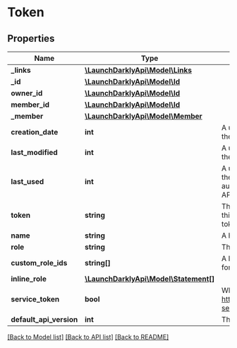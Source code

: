 # Token

## Properties
Name | Type | Description | Notes
------------ | ------------- | ------------- | -------------
**_links** | [**\LaunchDarklyApi\Model\Links**](Links.md) |  | [optional] 
**_id** | [**\LaunchDarklyApi\Model\Id**](Id.md) |  | [optional] 
**owner_id** | [**\LaunchDarklyApi\Model\Id**](Id.md) |  | [optional] 
**member_id** | [**\LaunchDarklyApi\Model\Id**](Id.md) |  | [optional] 
**_member** | [**\LaunchDarklyApi\Model\Member**](Member.md) |  | [optional] 
**creation_date** | **int** | A unix epoch time in milliseconds specifying the creation time of this access token. | [optional] 
**last_modified** | **int** | A unix epoch time in milliseconds specifying the last time this access token was modified. | [optional] 
**last_used** | **int** | A unix epoch time in milliseconds specifying the last time this access token was used to authorize access to the LaunchDarkly REST API. | [optional] 
**token** | **string** | The last 4 digits of the unique secret key for this access token. If creating or resetting the token, this will be the full token secret. | [optional] 
**name** | **string** | A human-friendly name for the access token | [optional] 
**role** | **string** | The name of a built-in role for the token | [optional] 
**custom_role_ids** | **string[]** | A list of custom role IDs to use as access limits for the access token | [optional] 
**inline_role** | [**\LaunchDarklyApi\Model\Statement[]**](Statement.md) |  | [optional] 
**service_token** | **bool** | Whether the token will be a service token https://docs.launchdarkly.com/home/account-security/api-access-tokens#service-tokens | [optional] 
**default_api_version** | **int** | The default API version for this token | [optional] 

[[Back to Model list]](../README.md#documentation-for-models) [[Back to API list]](../README.md#documentation-for-api-endpoints) [[Back to README]](../README.md)


